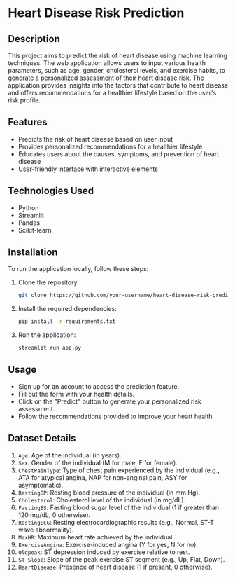 
# Heart Disease Risk Prediction


## Description

This project aims to predict the risk of heart disease using machine learning techniques. The web application allows users to input various health parameters, such as age, gender, cholesterol levels, and exercise habits, to generate a personalized assessment of their heart disease risk. The application provides insights into the factors that contribute to heart disease and offers recommendations for a healthier lifestyle based on the user's risk profile.

## Features

- Predicts the risk of heart disease based on user input
- Provides personalized recommendations for a healthier lifestyle
- Educates users about the causes, symptoms, and prevention of heart disease
- User-friendly interface with interactive elements

## Technologies Used

- Python
- Streamlit
- Pandas
- Scikit-learn

## Installation

To run the application locally, follow these steps:

1. Clone the repository:

   ```bash
   git clone https://github.com/your-username/heart-disease-risk-prediction.git
   ```

2. Install the required dependencies:

   ```bash
   pip install -r requirements.txt
   ```

3. Run the application:

   ```bash
   streamlit run app.py
   ```

## Usage

- Sign up for an account to access the prediction feature.
- Fill out the form with your health details.
- Click on the "Predict" button to generate your personalized risk assessment.
- Follow the recommendations provided to improve your heart health.


## Dataset Details

1. `Age`: Age of the individual (in years).
2. `Sex`: Gender of the individual (M for male, F for female).
3. `ChestPainType`: Type of chest pain experienced by the individual (e.g., ATA for atypical angina, NAP for non-anginal pain, ASY for asymptomatic).
4. `RestingBP`: Resting blood pressure of the individual (in mm Hg).
5. `Cholesterol`: Cholesterol level of the individual (in mg/dL).
6. `FastingBS`: Fasting blood sugar level of the individual (1 if greater than 120 mg/dL, 0 otherwise).
7. `RestingECG`: Resting electrocardiographic results (e.g., Normal, ST-T wave abnormality).
8. `MaxHR`: Maximum heart rate achieved by the individual.
9. `ExerciseAngina`: Exercise-induced angina (Y for yes, N for no).
10. `Oldpeak`: ST depression induced by exercise relative to rest.
11. `ST_Slope`: Slope of the peak exercise ST segment (e.g., Up, Flat, Down).
12. `HeartDisease`: Presence of heart disease (1 if present, 0 otherwise).
